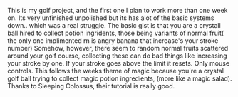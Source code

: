 This is my golf project, and the first one I plan to work more than one week on. Its very unfinished unpolished but its has alot of the basic systems down.. which was a real struggle.
The basic gist is that you are a crystall ball hired to collect potion ingridents, those being variants of normal fruit( the only one implimented rn is angry banana that increase's your stroke number)
Somehow, however, there seem to random normal fruits scattered around your golf course, collecting these can do bad things like increasing your stroke by one.
If your stroke goes above the limit it resets.
Only mouse controls.
This follows the weeks theme of magic because you're a crystal golf ball trying to collect magic potion ingredients, (more like a magic salad).
Thanks to Sleeping Colossus, their tutorial is really good.
